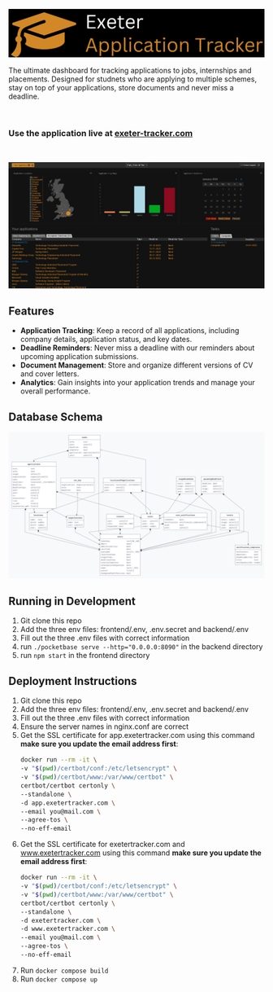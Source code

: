 ![Application tracker dashboard](./frontend/public/Long%20Logo.png)


The ultimate dashboard for tracking applications to jobs, internships and placements. Designed for studnets who are applying to multiple schemes, stay on top of your applications, store documents and never miss a deadline.

<br>

### Use the application live at [exeter-tracker.com](http://#)

<br>

![Application tracker dashboard](./frontend/public/dashboard.png)



## Features

- **Application Tracking**: Keep a record of all applications, including company details, application status, and key dates.
- **Deadline Reminders**: Never miss a deadline with our reminders about upcoming application submissions.
- **Document Management**: Store and organize different versions of CV and cover letters.
- **Analytics**: Gain insights into your application trends and manage your overall performance.

## Database Schema
![Pocketbase database schema](./website/resources/images/tech/pb_diagram.png)


## Running in Development

1. Git clone this repo
2. Add the three env files: frontend/.env, .env.secret and backend/.env
3. Fill out the three .env files with correct information
4. run `./pocketbase serve --http="0.0.0.0:8090"` in the backend directory
5. run `npm start` in the frontend directory


## Deployment Instructions

1. Git clone this repo
2. Add the three env files: frontend/.env, .env.secret and backend/.env
3. Fill out the three .env files with correct information
4. Ensure the server names in nginx.conf are correct
5. Get the SSL certificate for app.exetertracker.com using this command **make sure you update the email address first**:
    ```bash
    docker run --rm -it \
    -v "$(pwd)/certbot/conf:/etc/letsencrypt" \
    -v "$(pwd)/certbot/www:/var/www/certbot" \
    certbot/certbot certonly \
    --standalone \
    -d app.exetertracker.com \
    --email you@mail.com \
    --agree-tos \
    --no-eff-email
    ```
6. Get the SSL certificate for exetertracker.com and www.exetertracker.com using this command **make sure you update the email address first**:
    ```bash
    docker run --rm -it \
    -v "$(pwd)/certbot/conf:/etc/letsencrypt" \
    -v "$(pwd)/certbot/www:/var/www/certbot" \
    certbot/certbot certonly \
    --standalone \
    -d exetertracker.com \
    -d www.exetertracker.com \
    --email you@mail.com \
    --agree-tos \
    --no-eff-email
    ```
7. Run `docker compose build`
8. Run `docker compose up`